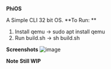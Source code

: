 ****PhiOS**** 

A Simple CLI 32 bit OS. 
**To Run: **
1. Install qemu -> sudo apt install qemu
2. Run build.sh -> sh build.sh

**Screenshots**
![image](https://github.com/SMFRafin/PhiOS/assets/109092327/538a2b4d-f5c2-4be8-9c2d-e255c19d0436)

**Note**
**Still WIP**

